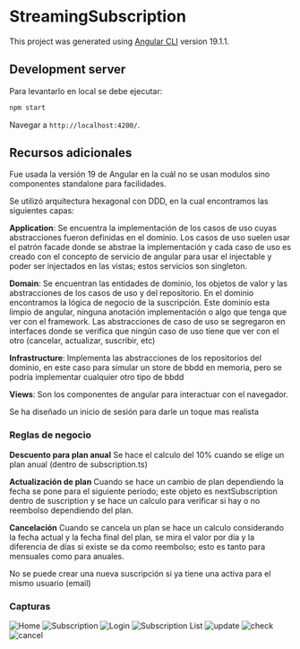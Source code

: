 # StreamingSubscription

This project was generated using [Angular CLI](https://github.com/angular/angular-cli) version 19.1.1.

## Development server

Para levantarlo en local se debe ejecutar:

```bash
npm start
```

Navegar a `http://localhost:4200/`. 

## Recursos adicionales

Fue usada la versión 19 de Angular en la cuál no se usan modulos sino componentes standalone para facilidades.

Se utilizó arquitectura hexagonal con DDD, en la cual encontramos las siguientes capas:

**Application**: Se encuentra la implementación de los casos de uso cuyas abstracciones fueron definidas en el dominio. Los casos de uso suelen usar el patrón facade donde se abstrae la implementación y cada caso de uso es creado con el concepto de servicio de angular para usar el injectable y poder ser injectados en las vistas; estos servicios son singleton.

**Domain**: Se encuentran las entidades de dominio, los objetos de valor y las abstracciones de los casos de uso y del repositorio. En el dominio encontramos la lógica de negocio de la suscripción. Este dominio esta limpio de angular, ninguna anotación implementación o algo que tenga que ver con el framework. Las abstracciones de caso de uso se segregaron en interfaces donde se verifica que ningún caso de uso tiene que ver con el otro (cancelar, actualizar, suscribir, etc)

**Infrastructure**: Implementa las abstracciones de los repositorios del dominio, en este caso para simular un store de bbdd en memoria, pero se podría implementar cualquier otro tipo de bbdd

**Views**: Son los componentes de angular para interactuar con el navegador.

Se ha diseñado un inicio de sesión para darle un toque mas realista

### Reglas de negocio
**Descuento para plan anual**
Se hace el calculo del 10% cuando se elige un plan anual (dentro de subscription.ts)

**Actualización de plan**
Cuando se hace un cambio de plan dependiendo la fecha se pone para el siguiente período; este objeto es nextSubscription dentro de suscription y se hace un calculo para verificar si hay o no reembolso dependiendo del plan.

**Cancelación**
Cuando se cancela un plan se hace un calculo considerando la fecha actual y la fecha final del plan, se mira el valor por día y la diferencia de días si existe se da como reembolso; esto es tanto para mensuales como para anuales.

No se puede crear una nueva suscripción si ya tiene una activa para el mismo usuario (email)

### Capturas
![Home](images/readme/home.png)
![Subscription](images/readme/subscription.PNG)
![Login](images/readme/login.PNG)
![Subscription List](images/readme/subscription_list.PNG)
![update](images/readme/update.PNG)
![check](images/readme/check.PNG)
![cancel](images/readme/cancel.PNG)
